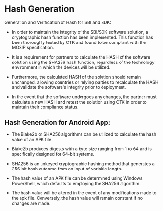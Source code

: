 # Hash Generation

Generation and Verification of Hash for SBI and SDK:

* In order to maintain the integrity of the SBI/SDK software solution, a cryptographic hash function has been implemented. This function has been thoroughly tested by CTK and found to be compliant with the MOSIP specification.

* It is a requirement for partners to calculate the HASH of the software solution using the SHA256 hash function, regardless of the technology environment in which the devices will be utilized.

* Furthermore, the calculated HASH of the solution should remain unchanged, allowing countries or relying parties to recalculate the HASH and validate the software's integrity prior to deployment.

* In the event that the software undergoes any changes, the partner must calculate a new HASH and retest the solution using CTK in order to maintain their compliance status.

## Hash Generation for Android App:

* The Blake2b or SHA256 algorithms can be utilized to calculate the hash value of an APK file.
  
* Blake2b produces digests with a byte size ranging from 1 to 64 and is specifically designed for 64-bit systems.
  
* SHA256 is an unkeyed cryptographic hashing method that generates a 256-bit hash outcome from an input of variable length.
  
* The hash value of an APK file can be determined using Windows PowerShell, which defaults to employing the SHA256 algorithm.

* The hash value will be altered in the event of any modifications made to the apk file. Conversely, the hash value will remain constant if no changes are made.
